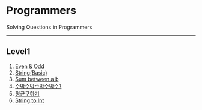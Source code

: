 # Programmers
Solving Questions in Programmers

---
## Level1 

1. [Even & Odd](https://github.com/ByoungilYoun/Programmers/blob/master/Level1/200420-Even%20%26%20Odd.playground/Contents.swift)
2. [String(Basic)](https://github.com/ByoungilYoun/Programmers/blob/master/Level1/200420-String(Basic)%20.playground/Contents.swift)
3. [Sum between a,b](https://github.com/ByoungilYoun/Programmers/blob/master/Level1/200421-Sum%20between%20a%20%2C%20b%20(Int).playground/Contents.swift)
4. [수박수박수박수박수?](https://github.com/ByoungilYoun/Programmers/blob/master/Level1/200421-수박수박수박수박수박수%3F.playground/Contents.swift)
5. [평균구하기](https://github.com/ByoungilYoun/Programmers/blob/master/Level1/200422%20-%20평균%20구하기%20.playground/Contents.swift)
6. [String to Int](https://github.com/ByoungilYoun/Programmers/blob/master/Level1/200422-String%20to%20Int.playground/Contents.swift)

